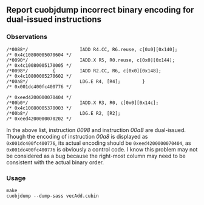 ## Report cuobjdump incorrect binary encoding for dual-issued instructions                                                                                     

### Observations

    /*0088*/                   IADD R4.CC, R6.reuse, c[0x0][0x140];                        /* 0x4c10800005070604 */
    /*0090*/                   IADD.X R5, R0.reuse, c[0x0][0x144];                         /* 0x4c10080005170005 */
    /*0098*/         {         IADD R2.CC, R6, c[0x0][0x148];                              /* 0x4c10800005270602 */
    /*00a8*/                   LDG.E R4, [R4];        }                                    /* 0x001dc400fc400776 */
                                                                                           /* 0xeed4200000070404 */
    /*00b0*/                   IADD.X R3, R0, c[0x0][0x14c];                               /* 0x4c10080005370003 */
    /*00b8*/                   LDG.E R2, [R2];                                             /* 0xeed4200000070202 */

In the above list, instruction *0098* and instruction *00a8* are dual-issued. Though the encoding of instruction *00a8* is displayed as `0x001dc400fc400776`, its actual encoding should be `0xeed4200000070404`, as `0x001dc400fc400776` is obviously a control code. I know this problem may not be considered as a bug because the right-most column may need to be consistent with the actual binary order.

### Usage

    make
    cuobjdump --dump-sass vecAdd.cubin
